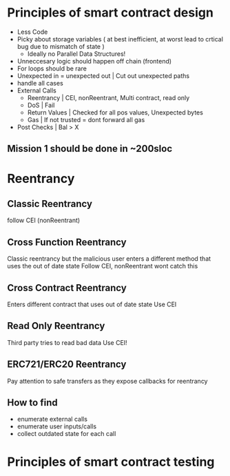 # Principles of smart contract design

- Less Code
- Picky about storage variables ( at best inefficient, at worst lead to crtical bug due to mismatch of state )
  - Ideally no Parallel Data Structures!
- Unneccesary logic should happen off chain (frontend)
- For loops should be rare
- Unexpected in = unexpected out | Cut out unexpected paths
- handle all cases
- External Calls
  - Reentrancy | CEI, nonReentrant, Multi contract, read only
  - DoS | Fail
  - Return Values | Checked for all pos values, Unexpected bytes
  - Gas | If not trusted = dont forward all gas
- Post Checks | Bal > X

## Mission 1 should be done in ~200sloc

# Reentrancy

## Classic Reentrancy
follow CEI (nonReentrant)

## Cross Function Reentrancy
Classic reentrancy but the malicious user enters a different method that uses the out of date state
Follow CEI, nonReentrant wont catch this

## Cross Contract Reentrancy
Enters different contract that uses out of date state
Use CEI

## Read Only Reentrancy
Third party tries to read bad data
Use CEI!

## ERC721/ERC20 Reentrancy
Pay attention to safe transfers as they expose callbacks for reentrancy

## How to find
- enumerate external calls
- enumerate user inputs/calls
- collect outdated state for each call

# Principles of smart contract testing


